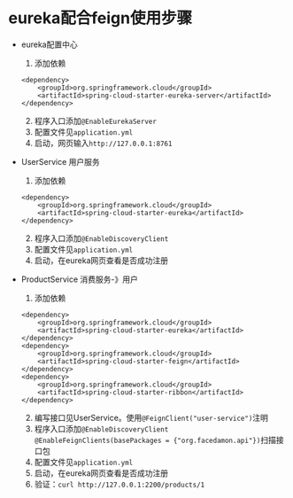 # eureka配合feign使用步骤

- eureka配置中心
    1. 添加依赖
    ```
    <dependency>
        <groupId>org.springframework.cloud</groupId>
        <artifactId>spring-cloud-starter-eureka-server</artifactId>
    </dependency>
    ```
    2. 程序入口添加`@EnableEurekaServer`
    3. 配置文件见`application.yml`
    4. 启动，网页输入`http://127.0.0.1:8761`

- UserService 用户服务
    1. 添加依赖
    ```
    <dependency>
        <groupId>org.springframework.cloud</groupId>
        <artifactId>spring-cloud-starter-eureka</artifactId>
    </dependency>
    ```
    2. 程序入口添加`@EnableDiscoveryClient`
    3. 配置文件见`application.yml`
    4. 启动，在eureka网页查看是否成功注册

- ProductService 消费服务-》用户
    1. 添加依赖
    ```
    <dependency>
        <groupId>org.springframework.cloud</groupId>
        <artifactId>spring-cloud-starter-eureka</artifactId>
    </dependency>
    <dependency>
        <groupId>org.springframework.cloud</groupId>
        <artifactId>spring-cloud-starter-feign</artifactId>
    </dependency>
    <dependency>
        <groupId>org.springframework.cloud</groupId>
        <artifactId>spring-cloud-starter-ribbon</artifactId>
    </dependency>
    ```
    2. 编写接口见UserService。使用`@FeignClient("user-service")`注明
    2. 程序入口添加`@EnableDiscoveryClient` `@EnableFeignClients(basePackages = {"org.facedamon.api"})`扫描接口包
    3. 配置文件见`application.yml`
    4. 启动，在eureka网页查看是否成功注册
    5. 验证：`curl http://127.0.0.1:2200/products/1`